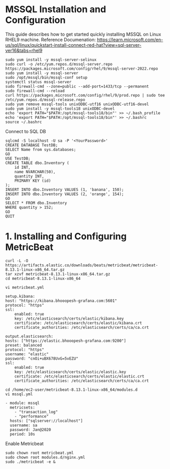 
# MSSQL Installation and Configuration
This guide describes how to get started quickly installing MSSQL on Linux RHEL9 machine.
Reference Documenation: 
    https://learn.microsoft.com/en-us/sql/linux/quickstart-install-connect-red-hat?view=sql-server-ver16&tabs=rhel9


    sudo yum install -y mssql-server-selinux
    sudo curl -o /etc/yum.repos.d/mssql-server.repo https://packages.microsoft.com/config/rhel/9/mssql-server-2022.repo
    sudo yum install -y mssql-server
    sudo /opt/mssql/bin/mssql-conf setup
    systemctl status mssql-server
    sudo firewall-cmd --zone=public --add-port=1433/tcp --permanent
    sudo firewall-cmd --reload
    curl https://packages.microsoft.com/config/rhel/9/prod.repo | sudo tee /etc/yum.repos.d/mssql-release.repo
    sudo yum remove mssql-tools unixODBC-utf16 unixODBC-utf16-devel
    sudo yum install -y mssql-tools18 unixODBC-devel
    echo 'export PATH="$PATH:/opt/mssql-tools18/bin"' >> ~/.bash_profile
    echo 'export PATH="$PATH:/opt/mssql-tools18/bin"' >> ~/.bashrc
    source ~/.bashrc

Connect to SQL DB  

    sqlcmd -S localhost -U sa -P '<YourPassword>'
    CREATE DATABASE TestDB;
    SELECT Name from sys.databases;
    GO
    USE TestDB;
    CREATE TABLE dbo.Inventory (
        id INT,
        name NVARCHAR(50),
        quantity INT,
        PRIMARY KEY (id)
    );
    INSERT INTO dbo.Inventory VALUES (1, 'banana', 150);
    INSERT INTO dbo.Inventory VALUES (2, 'orange', 154);
    GO
    SELECT * FROM dbo.Inventory
    WHERE quantity > 152;
    GO
    QUIT


# 1. Installing and Configuring MetricBeat

    curl -L -O https://artifacts.elastic.co/downloads/beats/metricbeat/metricbeat-8.13.1-linux-x86_64.tar.gz
    tar xzvf metricbeat-8.13.1-linux-x86_64.tar.gz
    cd metricbeat-8.13.1-linux-x86_64

    vi metricbeat.yml

    setup.kibana:
    host: "https://kibana.bhooopesh-grafana.com:5601"
    protocol: "https"
    ssl:
        enabled: true
        key: /etc/elasticsearch/certs/elastic/kibana.key
        certificate: /etc/elasticsearch/certs/elastic/kibana.crt
        certificate_authorities: /etc/elasticsearch/certs/ca/ca.crt

    output.elasticsearch:
    hosts: ["https://elastic.bhooopesh-grafana.com:9200"]
    preset: balanced
    protocol: "https"
    username: "elastic"
    password: "cnOi+uBX678UvG=5vEZU"
    ssl:
        enabled: true
        key: /etc/elasticsearch/certs/elastic/elastic.key
        certificate: /etc/elasticsearch/certs/elastic/elastic.crt
        certificate_authorities: /etc/elasticsearch/certs/ca/ca.crt

    cd /home/ec2-user/metricbeat-8.13.1-linux-x86_64/modules.d 
    vi mssql.yml 

    - module: mssql
      metricsets:
        - "transaction_log"
        - "performance"
      hosts: ["sqlserver://localhost"]
      username: sa
      password: Jan@2020
      period: 10s

Enable Metricbeat

    sudo chown root metricbeat.yml 
    sudo chown root modules.d/nginx.yml 
    sudo ./metricbeat -e &

